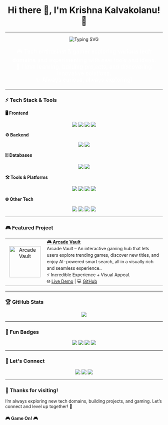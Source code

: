 <div align="center">
  <h1>Hi there 👋, I'm Krishna Kalvakolanu! 🚀</h1>
</div>

---

<div align="center"> 
  <img src="https://readme-typing-svg.demolab.com?font=Fira+Code&size=24&pause=1000&color=00F7FF&center=true&vCenter=true&width=435&lines=Tech+Enthusiast;Gamer+%F0%9F%8E%AE;Tech+Explorer" alt="Typing SVG" /> 
</div> 

<div align="center">
  <p style="font-size: 18px; color: #ffffff;">
    🎮 Tech enthusiast & gamer exploring <strong>various tech domains</strong> and experimenting with new tools and ideas.<br/>
    🚀 I love learning, building projects, and discovering innovative solutions.<br/>
    ✨ Always curious, always exploring!
  </p>
</div>

---

### ⚡ Tech Stack & Tools

**🖥 Frontend**  
<p align="center">
  <img src="https://img.shields.io/badge/React-61DAFB?style=for-the-badge&logo=react&logoColor=white" />
  <img src="https://img.shields.io/badge/JavaScript-F7DF1E?style=for-the-badge&logo=javascript&logoColor=black" />
  <img src="https://img.shields.io/badge/HTML5-E34F26?style=for-the-badge&logo=html5&logoColor=white" />
  <img src="https://img.shields.io/badge/CSS3-1572B6?style=for-the-badge&logo=css3&logoColor=white" />
</p>

**⚙️ Backend**  
<p align="center">
  <img src="https://img.shields.io/badge/Node.js-339933?style=for-the-badge&logo=node.js&logoColor=white" />
  <img src="https://img.shields.io/badge/Express.js-000000?style=for-the-badge&logo=express&logoColor=white" />
</p>

**🗄 Databases**  
<p align="center">
  <img src="https://img.shields.io/badge/MySQL-4479A1?style=for-the-badge&logo=mysql&logoColor=white" />
  <img src="https://img.shields.io/badge/MongoDB-47A248?style=for-the-badge&logo=mongodb&logoColor=white" />
</p>

**🛠 Tools & Platforms**  
<p align="center">
  <img src="https://img.shields.io/badge/Git-F05032?style=for-the-badge&logo=git&logoColor=white" />
  <img src="https://img.shields.io/badge/GitHub-181717?style=for-the-badge&logo=github&logoColor=white" />
  <img src="https://img.shields.io/badge/Vercel-000000?style=for-the-badge&logo=vercel&logoColor=white" />
  <img src="https://img.shields.io/badge/Postman-FF6C37?style=for-the-badge&logo=postman&logoColor=white" />
</p>

**🌐 Other Tech**  
<p align="center">
  <img src="https://img.shields.io/badge/Java-007396?style=for-the-badge&logo=java&logoColor=white" />
  <img src="https://img.shields.io/badge/Python-3776AB?style=for-the-badge&logo=python&logoColor=white" />
  <img src="https://img.shields.io/badge/C++-00599C?style=for-the-badge&logo=c%2B%2B&logoColor=white" />
  <img src="https://img.shields.io/badge/Arduino-00979D?style=for-the-badge&logo=arduino&logoColor=white" />
</p>

---

### 🎮 Featured Project

<table style="width: 100%; max-width: 600px; border-spacing: 10px;">
  <tr>
    <td align="center" width="110">
      <a href="https://arcade-vault-hub.vercel.app" target="_blank">
        <img src="https://arcade-vault-hub.vercel.app/AV.png" alt="Arcade Vault" width="100" />
      </a>
    </td>
    <td style="font-size: 14px; line-height: 1.5;">
      <strong><a href="https://arcade-vault-hub.vercel.app/">🎮 Arcade Vault</a></strong><br/>
     Arcade Vault – An interactive gaming hub that lets users explore trending games, discover new titles, and enjoy AI-powered smart search, all in a visually rich and seamless experience..<br/>
      ⚡ Incredible Experience + Visual Appeal.<br/>
      🌐 <a href="https://arcade-vault-hub.vercel.app/">Live Demo</a> | 💻 <a href="https://github.com/Krish-Kal/ArcadeVault/">GitHub</a>
    </td>
  </tr>
</table>

---

### 🏆 GitHub Stats

<p align="center">
  <img src="https://github-readme-stats.vercel.app/api?username=Krish-Kal&show_icons=true&count_private=true&theme=dark&hide_title=true" />
  
</p>

---

### 🌟 Fun Badges

<p align="center">
  <img src="https://img.shields.io/badge/Level-Up-Gamepad-blue?style=for-the-badge&logo=gamepad" />
  <img src="https://img.shields.io/badge/Gamer-Yes-ff69b4?style=for-the-badge&logo=xbox" />
  <img src="https://img.shields.io/badge/Tech-Explorer-yellow?style=for-the-badge&logo=adobe" />
  <img src="https://img.shields.io/badge/Always-Learning-lightgrey?style=for-the-badge&logo=education" />
</p>

---

### 🤝 Let's Connect

<p align="center">
  <a href="mailto:your.email@example.com"><img src="https://img.shields.io/badge/Email-D14836?style=for-the-badge&logo=gmail&logoColor=white" /></a>
  <a href="https://linkedin.com/in/your-linkedin"><img src="https://img.shields.io/badge/LinkedIn-0A66C2?style=for-the-badge&logo=linkedin&logoColor=white" /></a>
  <a href="https://twitter.com/your-twitter-handle"><img src="https://img.shields.io/badge/Twitter-1DA1F2?style=for-the-badge&logo=twitter&logoColor=white" /></a>
</p>

---

### 🎉 Thanks for visiting!  

I’m always exploring new tech domains, building projects, and gaming. Let’s connect and level up together! 🚀  

#### 🎮 Game On! 🎮
